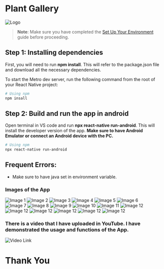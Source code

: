 # Plant Gallery

![Logo](assets/logo.png)

> **Note**: Make sure you have completed the [Set Up Your Environment](https://reactnative.dev/docs/set-up-your-environment) guide before proceeding.

## Step 1: Installing dependencies

First, you will need to run **npm install**. This will refer to the package.json file and download all the necessary dependencies.

To start the Metro dev server, run the following command from the root of your React Native project:

```sh
# Using npm
npm insall
```

## Step 2: Build and run the app in android

Open terminal in VS code and run **npx react-native run-android**. This will install the developer version of the app. **Make sure to have Android Emulator or connect an Android device with the PC.**

```sh
# Using npm
npx react-native run-android
```

## Frequent Errors:
- Make sure to have java set in environment variable.


### Images of the App

![Image 1](assets/images/Screenshot_20250209_225734_Gallery.png)
![Image 2](assets/images/Screenshot_20250209_225744_Gallery.png)
![Image 3](assets/images/Screenshot_20250209_225748_Gallery.png)
![Image 4](assets/images/Screenshot_20250209_225758_Gallery.png)
![Image 5](assets/images/Screenshot_20250209_225804_Gallery.png)
![Image 6](assets/images/Screenshot_20250209_225808_Gallery.png)
![Image 7](assets/images/Screenshot_20250209_225810_Gallery.png)
![Image 8](assets/images/Screenshot_20250209_225817_Gallery.png)
![Image 9](assets/images/Screenshot_20250209_225820_Gallery.png)
![Image 10](assets/images/Screenshot_20250209_225853_Gallery.png)
![Image 11](assets/images/Screenshot_20250209_225905_Gallery.png)
![Image 12](assets/images/Screenshot_20250209_225913_Gallery.png)
![Image 12](assets/images/Screenshot_20250209_225918_Gallery.png)
![Image 12](assets/images/Screenshot_20250209_225929_Gallery.png)
![Image 12](assets/images/Screenshot_20250209_225939_Gallery.png)
![Image 12](assets/images/Screenshot_20250209_225953_Gallery.png)
![Image 12](assets/images/Screenshot_20250209_230002_Gallery.png)


### There is a video that I have uploaded in YouTube. I have demonstrated the usage and functions of the App.
![Video Link](https://youtu.be/BYbbRnopRSg?si=5dRCxfxlaR0PxtFW)

# Thank You
